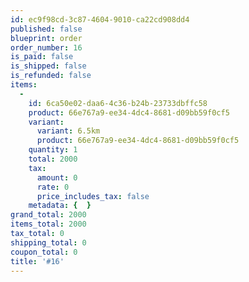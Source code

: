 ```yaml
---
id: ec9f98cd-3c87-4604-9010-ca22cd908dd4
published: false
blueprint: order
order_number: 16
is_paid: false
is_shipped: false
is_refunded: false
items:
  -
    id: 6ca50e02-daa6-4c36-b24b-23733dbffc58
    product: 66e767a9-ee34-4dc4-8681-d09bb59f0cf5
    variant:
      variant: 6.5km
      product: 66e767a9-ee34-4dc4-8681-d09bb59f0cf5
    quantity: 1
    total: 2000
    tax:
      amount: 0
      rate: 0
      price_includes_tax: false
    metadata: {  }
grand_total: 2000
items_total: 2000
tax_total: 0
shipping_total: 0
coupon_total: 0
title: '#16'
---
```

